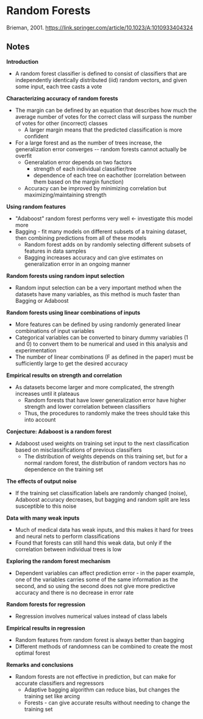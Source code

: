 # Random Forests

Brieman, 2001.
https://link.springer.com/article/10.1023/A:1010933404324

## Notes

**Introduction**
- A random forest classifier is defined to consist of classifiers that are independently identically distributed (iid) random vectors, and given some input, each tree casts a vote

**Characterizing accuracy of random forests**
- The margin can be defined by an equation that describes how much the average number of votes for the correct class will surpass the number of votes for other (incorrect) classes
    - A larger margin means that the predicted classification is more confident
- For a large forest and as the number of trees increase, the generalization error converges -- random forests cannot actually be overfit
    - Generalation error depends on two factors
      - strength of each individual classifier/tree
      - dependence of each tree on eachother (correlation between them based on the margin function)
    - Accuracy can be improved by minimizing correlation but maximizing/maintaining strength

**Using random features**
- "Adaboost" random forest performs very well <- investigate this model more
- Bagging - fit many models on different subsets of a training dataset, then combining predictions from all of these models
    - Random forest adds on by randomly selecting different subsets of features in data samples
    - Bagging increases accuracy and can give estimates on generalization error in an ongoing manner 

**Random forests using random input selection**
- Random input selection can be a very important method when the datasets have many variables, as this method is much faster than Bagging or Adaboost

**Random forests using linear combinations of inputs**
- More features can be defined by using randomly generated linear combinations of input variables 
- Categorical variables can be converted to binary dummy variables (1 and 0) to convert them to be numerical and used in this analysis and experimentation
- The number of linear combinations (F as defined in the paper) must be sufficiently large to get the desired accuracy

**Empirical results on strength and correlation**
- As datasets become larger and more complicated, the strength increases until it plateaus 
    - Random forests that have lower generalization error have higher strength and lower correlation between classifiers 
    - Thus, the procedures to randomly make the trees should take this into account

**Conjecture: Adaboost is a random forest**
- Adaboost used weights on training set input to the next classification based on misclassifications of previous classifiers
    - The distribution of weights depends on this training set, but for a normal random forest, the distribution of random vectors has no dependence on the training set

**The effects of output noise**
- If the training set classification labels are randomly changed (noise), Adaboost accuracy decreases, but bagging and random split are less susceptible to this noise

**Data with many weak inputs**
- Much of medical data has weak inputs, and this makes it hard for trees and neural nets to perform classifications
- Found that forests can still hand this weak data, but only if the correlation between individual trees is low

**Exploring the random forest mechanism**
- Dependent variables can affect prediction error - in the paper example, one of the variables carries some of the same information as the second, and so using the second does not give more predictive accuracy and there is no decrease in error rate

**Random forests for regression**
- Regression involves numerical values instead of class labels

**Empirical results in regression**
- Random features from random forest is always better than bagging
- Different methods of randomness can be combined to create the most optimal forest

**Remarks and conclusions**
- Random forests are not effective in prediction, but can make for accurate classifiers and regressors 
    - Adaptive bagging algorithm can reduce bias, but changes the training set like arcing
    - Forests - can give accurate results without needing to change the training set 
